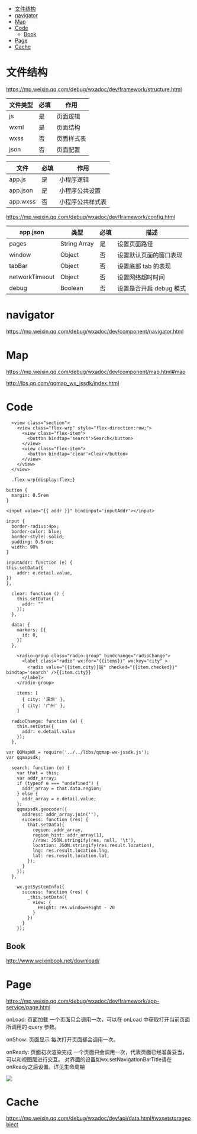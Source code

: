 
<!-- TOC -->

- [文件结构](#文件结构)
- [navigator](#navigator)
- [Map](#map)
- [Code](#code)
    - [Book](#book)
- [Page](#page)
- [Cache](#cache)

<!-- /TOC -->

# 文件结构
https://mp.weixin.qq.com/debug/wxadoc/dev/framework/structure.html

|文件类型|必填|作用|
|---|---|---|
|js|是|页面逻辑|
|wxml|是|页面结构|
|wxss|否|页面样式表|
|json|否|页面配置|

|文件|必填|作用|
|---|---|---|
|app.js|是|小程序逻辑|
|app.json|是|小程序公共设置|
|app.wxss|否|小程序公共样式表|

https://mp.weixin.qq.com/debug/wxadoc/dev/framework/config.html

|app.json|类型|必填|描述|
|---|---|---|---|
|pages|String Array|是|设置页面路径|
|window|Object|否|设置默认页面的窗口表现|
|tabBar|Object|否|设置底部 tab 的表现|
|networkTimeout|Object|否|设置网络超时时间|
|debug|Boolean|否|设置是否开启 debug 模式|

# navigator
https://mp.weixin.qq.com/debug/wxadoc/dev/component/navigator.html


# Map
https://mp.weixin.qq.com/debug/wxadoc/dev/component/map.html#map

http://lbs.qq.com/qqmap_wx_jssdk/index.html

# Code
```
  <view class="section">
    <view class="flex-wrp" style="flex-direction:row;">
      <view class="flex-item">
        <button bindtap='search'>Search</button>
      </view>
      <view class="flex-item">
        <button bindtap='clear'>Clear</button>
      </view>
    </view>
  </view>
  
  .flex-wrp{display:flex;}

button {
  margin: 0.5rem
}

<input value="{{ addr }}" bindinput='inputAddr'></input>

input {
  border-radius:4px;
  border-color: blue;
  border-style: solid;
  padding: 0.5rem;
  width: 90%
}

inputAddr: function (e) {
this.setData({
    addr: e.detail.value,
})
},

  clear: function () {
    this.setData({
      addr: ""
    });
  },

  data: {
    markers: [{
      id: 0,
    }]
  },

    <radio-group class="radio-group" bindchange="radioChange">
      <label class="radio" wx:for="{{items}}" wx:key="city" >
        <radio value="{{item.city}}站" checked="{{item.checked}}" bindtap='search' />{{item.city}}
      </label>
    </radio-group>

    items: [
      { city: '深圳' },
      { city: '广州' },
    ]

  radioChange: function (e) {
    this.setData({
      addr: e.detail.value
    });
  },

var QQMapWX = require('../../libs/qqmap-wx-jssdk.js');
var qqmapsdk;

  search: function (e) {
    var that = this;
    var addr_array;
    if (typeof e === "undefined") {
      addr_array = that.data.region;
    } else {
      addr_array = e.detail.value;
    };
    qqmapsdk.geocoder({
      address: addr_array.join(''),
      success: function (res) {
        that.setData({
          region: addr_array,
          region_hint: addr_array[1],
          //raw: JSON.stringify(res, null, '\t'),
          location: JSON.stringify(res.result.location),
          lng: res.result.location.lng,
          lat: res.result.location.lat,
        });
      }
    });
  },

    wx.getSystemInfo({
      success: function (res) {
        _this.setData({
          view: {
            Height: res.windowHeight - 20
          }
        })
      }
    });
```

## Book
http://www.weixinbook.net/download/

# Page
https://mp.weixin.qq.com/debug/wxadoc/dev/framework/app-service/page.html

  onLoad: 页面加载
  一个页面只会调用一次，可以在 onLoad 中获取打开当前页面所调用的 query 参数。

  onShow: 页面显示
  每次打开页面都会调用一次。

  onReady: 页面初次渲染完成
  一个页面只会调用一次，代表页面已经准备妥当，可以和视图层进行交互。
  对界面的设置如wx.setNavigationBarTitle请在onReady之后设置。详见生命周期

![](https://mp.weixin.qq.com/debug/wxadoc/dev/image/mina-lifecycle.png)

# Cache
https://mp.weixin.qq.com/debug/wxadoc/dev/api/data.html#wxsetstorageobject    